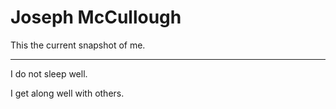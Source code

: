 Joseph McCullough
=================

This the current snapshot of me.

---

I do not sleep well.
  
I get along well with others.
